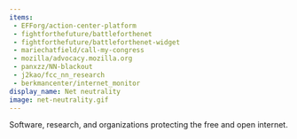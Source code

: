 ```yaml
---
items:
 - EFForg/action-center-platform
 - fightforthefuture/battleforthenet
 - fightforthefuture/battleforthenet-widget
 - mariechatfield/call-my-congress
 - mozilla/advocacy.mozilla.org
 - panxzz/NN-blackout
 - j2kao/fcc_nn_research
 - berkmancenter/internet_monitor
display_name: Net neutrality
image: net-neutrality.gif
---
```

Software, research, and organizations protecting the free and open internet.
